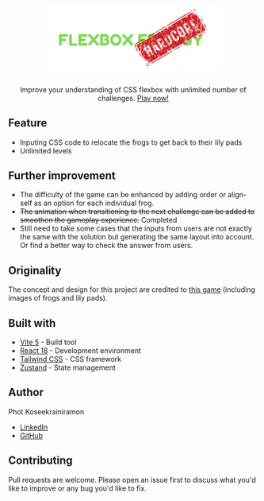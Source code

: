 # <p align="center"><a href="https://photkosee.github.io/flexboxfroggy-hardcore/"><img width="350" src="./public/logo.png"></a></p>

<p align="center">Improve your understanding of CSS flexbox with unlimited number of challenges. <a href="https://photkosee.github.io/flexboxfroggy-hardcore/">Play now!</a></p>

## Feature
- Inputing CSS code to relocate the frogs to get back to their lily pads
- Unlimited levels

## Further improvement
- The difficulty of the game can be enhanced by adding order or align-self as an option for each individual frog.
- <s>The animation when transitioning to the next challenge can be added to smoothen the gameplay experience.</s> Completed
- Still need to take some cases that the inputs from users are not exactly the same with the solution but generating the same layout into account. Or find a better way to check the answer from users.

## Originality
The concept and design for this project are credited to [this game](https://flexboxfroggy.com/) (including images of frogs and lily pads).

## Built with

- [Vite 5](https://vitejs.dev/) - Build tool
- [React 18](https://react.dev/) - Development environment
- [Tailwind CSS](https://tailwindcss.com/) - CSS framework
- [Zustand](https://zustand-demo.pmnd.rs/) - State management

## Author
Phot Koseekrainiramon
- [LinkedIn](https://www.linkedin.com/in/phot-kosee/)
- [GitHub](https://github.com/photkosee)

## Contributing

Pull requests are welcome. Please open an issue first to discuss what you'd like to improve or any bug you'd like to fix.

